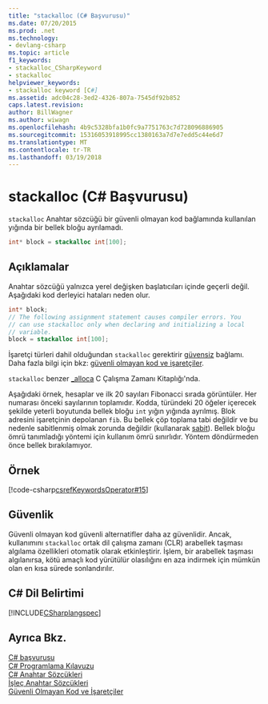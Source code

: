 ```yaml
---
title: "stackalloc (C# Başvurusu)"
ms.date: 07/20/2015
ms.prod: .net
ms.technology:
- devlang-csharp
ms.topic: article
f1_keywords:
- stackalloc_CSharpKeyword
- stackalloc
helpviewer_keywords:
- stackalloc keyword [C#]
ms.assetid: adc04c28-3ed2-4326-807a-7545df92b852
caps.latest.revision: 
author: BillWagner
ms.author: wiwagn
ms.openlocfilehash: 4b9c5328bfa1b0fc9a7751763c7d728096886905
ms.sourcegitcommit: 15316053918995cc1380163a7d7e7edd5c44e6d7
ms.translationtype: MT
ms.contentlocale: tr-TR
ms.lasthandoff: 03/19/2018
---
```

# <a name="stackalloc-c-reference"></a>stackalloc (C# Başvurusu)
`stackalloc` Anahtar sözcüğü bir güvenli olmayan kod bağlamında kullanılan yığında bir bellek bloğu ayrılamadı.  
  
```csharp  
int* block = stackalloc int[100];  
```  
  
## <a name="remarks"></a>Açıklamalar  
 Anahtar sözcüğü yalnızca yerel değişken başlatıcıları içinde geçerli değil. Aşağıdaki kod derleyici hataları neden olur.  
  
```csharp  
int* block;  
// The following assignment statement causes compiler errors. You  
// can use stackalloc only when declaring and initializing a local   
// variable.  
block = stackalloc int[100];  
```  
  
 İşaretçi türleri dahil olduğundan `stackalloc` gerektirir [güvensiz](../../../csharp/language-reference/keywords/unsafe.md) bağlamı. Daha fazla bilgi için bkz: [güvenli olmayan kod ve işaretçiler](../../../csharp/programming-guide/unsafe-code-pointers/index.md).  
  
 `stackalloc` benzer [_alloca](/cpp/c-runtime-library/reference/alloca) C Çalışma Zamanı Kitaplığı'nda.  
  
 Aşağıdaki örnek, hesaplar ve ilk 20 sayıları Fibonacci sırada görüntüler. Her numarası önceki sayılarının toplamıdır. Kodda, türündeki 20 öğeler içerecek şekilde yeterli boyutunda bellek bloğu `int` yığın yığında ayrılmış. Blok adresini işaretçinin depolanan `fib`. Bu bellek çöp toplama tabi değildir ve bu nedenle sabitlenmiş olmak zorunda değildir (kullanarak [sabit](../../../csharp/language-reference/keywords/fixed-statement.md)). Bellek bloğu ömrü tanımladığı yöntemi için kullanım ömrü sınırlıdır. Yöntem döndürmeden önce bellek bırakılamıyor.  
  
## <a name="example"></a>Örnek  
 [!code-csharp[csrefKeywordsOperator#15](../../../csharp/language-reference/keywords/codesnippet/CSharp/stackalloc_1.cs)]  
  
## <a name="security"></a>Güvenlik  
 Güvenli olmayan kod güvenli alternatifler daha az güvenlidir. Ancak, kullanımını `stackalloc` ortak dil çalışma zamanı (CLR) arabellek taşması algılama özellikleri otomatik olarak etkinleştirir. İşlem, bir arabellek taşması algılanırsa, kötü amaçlı kod yürütülür olasılığını en aza indirmek için mümkün olan en kısa sürede sonlandırılır.  
  
## <a name="c-language-specification"></a>C# Dil Belirtimi  
 [!INCLUDE[CSharplangspec](~/includes/csharplangspec-md.md)]  
  
## <a name="see-also"></a>Ayrıca Bkz.  
 [C# başvurusu](../../../csharp/language-reference/index.md)  
 [C# Programlama Kılavuzu](../../../csharp/programming-guide/index.md)  
 [C# Anahtar Sözcükleri](../../../csharp/language-reference/keywords/index.md)  
 [İşleç Anahtar Sözcükleri](../../../csharp/language-reference/keywords/operator-keywords.md)  
 [Güvenli Olmayan Kod ve İşaretçiler](../../../csharp/programming-guide/unsafe-code-pointers/index.md)
